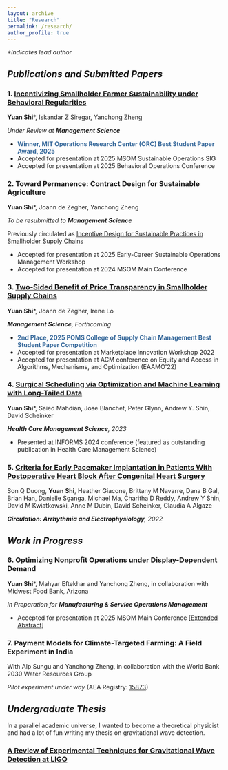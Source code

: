 ```yaml
---
layout: archive
title: "Research"
permalink: /research/
author_profile: true
---
```


_*Indicates lead author_
## _Publications and Submitted Papers_
  
### 1. [Incentivizing Smallholder Farmer Sustainability under Behavioral Regularities](https://papers.ssrn.com/sol3/papers.cfm?abstract_id=5384620)
**Yuan Shi***, Iskandar Z Siregar, Yanchong Zheng

_Under Review at **Management Science**_

* **<span style="color: #336699;">Winner, MIT Operations Research Center (ORC) Best Student Paper Award, 2025</span>**
* Accepted for presentation at 2025 MSOM Sustainable Operations SIG
* Accepted for presentation at 2025 Behavioral Operations Conference

### 2. Toward Permanence: Contract Design for Sustainable Agriculture
**Yuan Shi***, Joann de Zegher, Yanchong Zheng

_To be resubmitted to **Management Science**_

Previously circulated as [Incentive Design for Sustainable Practices in Smallholder Supply Chains](https://papers.ssrn.com/sol3/papers.cfm?abstract_id=5039053) 
* Accepted for presentation at 2025 Early-Career Sustainable Operations Management Workshop
* Accepted for presentation at 2024 MSOM Main Conference

### 3. [Two-Sided Benefit of Price Transparency in Smallholder Supply Chains](https://papers.ssrn.com/sol3/papers.cfm?abstract_id=4052928)
**Yuan Shi***, Joann de Zegher, Irene Lo

_**Management Science**, Forthcoming_

* **<span style="color: #336699;">2nd Place, 2025 POMS College of Supply Chain Management Best Student Paper Competition</span>**
* Accepted for presentation at Marketplace Innovation Workshop 2022
* Accepted for presentation at ACM conference on Equity and Access in Algorithms, Mechanisms, and Optimization (EAAMO'22) 
  
### 4. [Surgical Scheduling via Optimization and Machine Learning with Long-Tailed Data](https://arxiv.org/abs/2202.06383)
**Yuan Shi***, Saied Mahdian, Jose Blanchet, Peter Glynn, Andrew Y. Shin, David Scheinker

_**Health Care Management Science**, 2023_

* Presented at INFORMS 2024 conference (featured as outstanding publication in Health Care Management Science)

### 5. [Criteria for Early Pacemaker Implantation in Patients With Postoperative Heart Block After Congenital Heart Surgery](https://www.ahajournals.org/doi/full/10.1161/CIRCEP.122.011145)
Son Q Duong, **Yuan Shi**, Heather Giacone, Brittany M Navarre, Dana B Gal, Brian Han, Danielle Sganga, Michael Ma, Charitha D Reddy, Andrew Y Shin, David M Kwiatkowski, Anne M Dubin, David Scheinker, Claudia A Algaze

_**Circulation: Arrhythmia and Electrophysiology**, 2022_


## _Work in Progress_

### 6. Optimizing Nonprofit Operations under Display-Dependent Demand
**Yuan Shi***, Mahyar Eftekhar and Yanchong Zheng, in collaboration with Midwest Food Bank, Arizona

_In Preparation for **Manufacturing & Service Operations Management**_

* Accepted for presentation at 2025 MSOM Main Conference \[[Extended Abstract](/files/foodbank_MSOM_extended_abstract.pdf)\]

### 7. Payment Models for Climate-Targeted Farming: A Field Experiment in India
With Alp Sungu and Yanchong Zheng, in collaboration with the World Bank 2030 Water Resources Group

_Pilot experiment under way_  (AEA Registry: [15873](https://www.socialscienceregistry.org/trials/15873))


## _Undergraduate Thesis_
In a parallel academic universe, I wanted to become a theoretical physicist and had a lot of fun writing my thesis on gravitational wave detection.
### [A Review of Experimental Techniques for Gravitational Wave Detection at LIGO](/files/Gravitational_Wave_Detection_with_LIGO.pdf)



